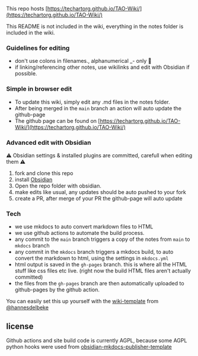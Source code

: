 This repo hosts [https://techartorg.github.io/TAO-Wiki/](https://techartorg.github.io/TAO-Wiki/)

This README is not included in the wiki, everything in the notes folder is included in the wiki.

### Guidelines for editing
- don't use colons in filenames., alphanumerical _- only 🙏
- if linking/referencing other notes, use wikilinks and edit with Obsidian if possible.

### Simple in browser edit
- To update this wiki, simply edit any .md files in the notes folder.
- After being merged in the `main` branch an action will auto update the github-page
- The github page can be found on [https://techartorg.github.io/TAO-Wiki/](https://techartorg.github.io/TAO-Wiki/)

### Advanced edit with Obsidian
⚠️ Obsidian settings & installed plugins are committed, carefull when editing them ⚠️ 

1. fork and clone this repo
2. install [Obsidian](https://obsidian.md/)
3. Open the repo folder with obsidian.
4. make edits like usual, any updates should be auto pushed to your fork
5. create a PR, after merge of your PR the github-page will auto update

### Tech
- we use mkdocs to auto convert markdown files to HTML
- we use github actions to automate the build process. 
- any commit to the `main` branch triggers a copy of the notes from `main` to `mkdocs` branch
- any commit in the `mkdocs` branch triggers a mkdocs build, to auto convert the markdown to html, using the settings in `mkdocs.yml`
- html output is saved in the `gh-pages` branch. this is where all the HTML stuff like css files etc live. (right now the build HTML files aren't actually committed)
- the files from the `gh-pages` branch are then automatically uploaded to github-pages by the github action.

You can easily set this up yourself with the [wiki-template](https://github.com/hannesdelbeke/wiki_template) from [@hannesdelbeke](https://github.com/hannesdelbeke)

## license
Github actions and site build code is currently AGPL, because some AGPL python hooks were used from [obsidian-mkdocs-publisher-template](https://github.com/ObsidianPublisher/obsidian-mkdocs-publisher-template)
